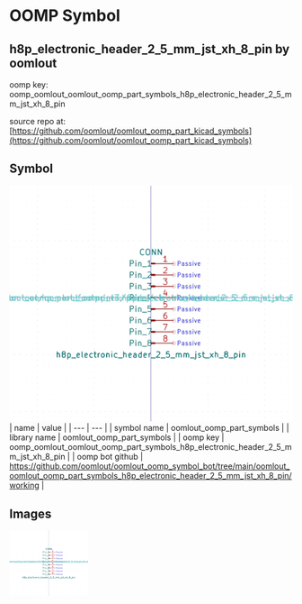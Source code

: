 # OOMP Symbol  
## h8p_electronic_header_2_5_mm_jst_xh_8_pin  by oomlout  
  
oomp key: oomp_oomlout_oomlout_oomp_part_symbols_h8p_electronic_header_2_5_mm_jst_xh_8_pin  
  
source repo at: [https://github.com/oomlout/oomlout_oomp_part_kicad_symbols](https://github.com/oomlout/oomlout_oomp_part_kicad_symbols)  
## Symbol  
  
[![working.png](working_600.png)](working.png)  
| name | value | 
| --- | --- | 
| symbol name | oomlout_oomp_part_symbols | 
| library name | oomlout_oomp_part_symbols | 
| oomp key | oomp_oomlout_oomlout_oomp_part_symbols_h8p_electronic_header_2_5_mm_jst_xh_8_pin | 
| oomp bot github | https://github.com/oomlout/oomlout_oomp_symbol_bot/tree/main/oomlout_oomlout_oomp_part_symbols_h8p_electronic_header_2_5_mm_jst_xh_8_pin/working | 
## Images  
  
[![working.png](working_140.png)](working.png)  
